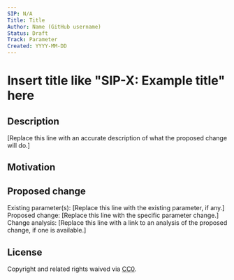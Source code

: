 ```yaml
---
SIP: N/A
Title: Title
Author: Name (GitHub username)
Status: Draft
Track: Parameter
Created: YYYY-MM-DD
---
```


# Insert title like "SIP-X: Example title" here

## Description

[Replace this line with an accurate description of what the proposed change will do.]

## Motivation

## Proposed change

Existing parameter(s): [Replace this line with the existing parameter, if any.]  
Proposed change: [Replace this line with the specific parameter change.]  
Change analysis: [Replace this line with a link to an analysis of the proposed change, if one is available.]  

## License
Copyright and related rights waived via [CC0](https://creativecommons.org/publicdomain/zero/1.0/).
